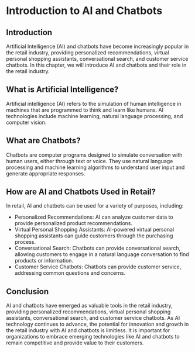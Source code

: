 Introduction to AI and Chatbots
==========================================================================================

Introduction
------------

Artificial Intelligence (AI) and chatbots have become increasingly popular in the retail industry, providing personalized recommendations, virtual personal shopping assistants, conversational search, and customer service chatbots. In this chapter, we will introduce AI and chatbots and their role in the retail industry.

What is Artificial Intelligence?
--------------------------------

Artificial intelligence (AI) refers to the simulation of human intelligence in machines that are programmed to think and learn like humans. AI technologies include machine learning, natural language processing, and computer vision.

What are Chatbots?
------------------

Chatbots are computer programs designed to simulate conversation with human users, either through text or voice. They use natural language processing and machine learning algorithms to understand user input and generate appropriate responses.

How are AI and Chatbots Used in Retail?
---------------------------------------

In retail, AI and chatbots can be used for a variety of purposes, including:

* Personalized Recommendations: AI can analyze customer data to provide personalized product recommendations.
* Virtual Personal Shopping Assistants: AI-powered virtual personal shopping assistants can guide customers through the purchasing process.
* Conversational Search: Chatbots can provide conversational search, allowing customers to engage in a natural language conversation to find products or information.
* Customer Service Chatbots: Chatbots can provide customer service, addressing common questions and concerns.

Conclusion
----------

AI and chatbots have emerged as valuable tools in the retail industry, providing personalized recommendations, virtual personal shopping assistants, conversational search, and customer service chatbots. As AI technology continues to advance, the potential for innovation and growth in the retail industry with AI and chatbots is limitless. It is important for organizations to embrace emerging technologies like AI and chatbots to remain competitive and provide value to their customers.

